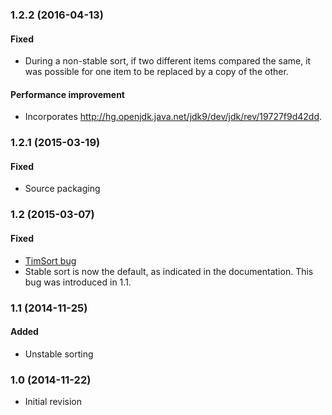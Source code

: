 ### 1.2.2 (2016-04-13)

#### Fixed
- During a non-stable sort, if two different items compared the same, it was
  possible for one item to be replaced by a copy of the other.

#### Performance improvement
- Incorporates <http://hg.openjdk.java.net/jdk9/dev/jdk/rev/19727f9d42dd>.

### 1.2.1 (2015-03-19)

#### Fixed
- Source packaging

### 1.2 (2015-03-07)

#### Fixed
- [TimSort bug](http://envisage-project.eu/proving-android-java-and-python-sorting-algorithm-is-broken-and-how-to-fix-it)
- Stable sort is now the default, as indicated in the documentation. This bug
  was introduced in 1.1.

### 1.1 (2014-11-25)

#### Added
- Unstable sorting

### 1.0 (2014-11-22)

- Initial revision
